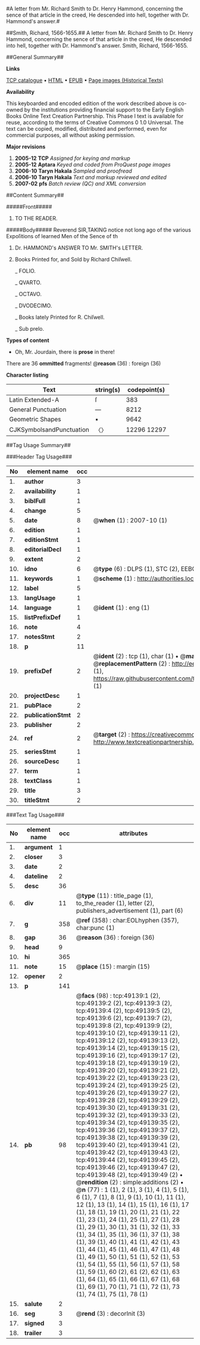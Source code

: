 #A letter from Mr. Richard Smith to Dr. Henry Hammond, concerning the sence of that article in the creed, He descended into hell, together with Dr. Hammond's answer.#

##Smith, Richard, 1566-1655.##
A letter from Mr. Richard Smith to Dr. Henry Hammond, concerning the sence of that article in the creed, He descended into hell, together with Dr. Hammond's answer.
Smith, Richard, 1566-1655.

##General Summary##

**Links**

[TCP catalogue](http://www.ota.ox.ac.uk/tcp/)  • 
[HTML](http://tei.it.ox.ac.uk/tcp/Texts-HTML/free/A60/A60518.html)  • 
[EPUB](http://tei.it.ox.ac.uk/tcp/Texts-EPUB/free/A60/A60518.epub) • 
[Page images (Historical Texts)](https://data.historicaltexts.jisc.ac.uk/view?pubId=eebo-11787228e&pageId=eebo-11787228e-49139-1)

**Availability**

This keyboarded and encoded edition of the
	       work described above is co-owned by the institutions
	       providing financial support to the Early English Books
	       Online Text Creation Partnership. This Phase I text is
	       available for reuse, according to the terms of Creative
	       Commons 0 1.0 Universal. The text can be copied,
	       modified, distributed and performed, even for
	       commercial purposes, all without asking permission.

**Major revisions**

1. __2005-12__ __TCP__ *Assigned for keying and markup*
1. __2005-12__ __Aptara__ *Keyed and coded from ProQuest page images*
1. __2006-10__ __Taryn Hakala__ *Sampled and proofread*
1. __2006-10__ __Taryn Hakala__ *Text and markup reviewed and edited*
1. __2007-02__ __pfs__ *Batch review (QC) and XML conversion*

##Content Summary##

#####Front#####

1. TO THE
READER.

#####Body#####
Reverend SIR,TAKING notice
not long
ago of the
various Expoſitions
of
learned Men
of the Sence of th
1. Dr. HAMMOND's
ANSWER
TO
Mr. SMITH's
LETTER.

1. Books Printed for, and Sold by
Richard Chiſwell.

    _ FOLIO.

    _ QVARTO.

    _ OCTAVO.

    _ DVODECIMO.

    _ Books lately Printed for R. Chiſwell.

    _ Sub prelo.

**Types of content**

  * Oh, Mr. Jourdain, there is **prose** in there!

There are 36 **ommitted** fragments! 
 @__reason__ (36) : foreign (36)

**Character listing**


|Text|string(s)|codepoint(s)|
|---|---|---|
|Latin Extended-A|ſ|383|
|General Punctuation|—|8212|
|Geometric Shapes|▪|9642|
|CJKSymbolsandPunctuation|〈〉|12296 12297|

##Tag Usage Summary##

###Header Tag Usage###

|No|element name|occ|attributes|
|---|---|---|---|
|1.|__author__|3||
|2.|__availability__|1||
|3.|__biblFull__|1||
|4.|__change__|5||
|5.|__date__|8| @__when__ (1) : 2007-10 (1)|
|6.|__edition__|1||
|7.|__editionStmt__|1||
|8.|__editorialDecl__|1||
|9.|__extent__|2||
|10.|__idno__|6| @__type__ (6) : DLPS (1), STC (2), EEBO-CITATION (1), OCLC (1), VID (1)|
|11.|__keywords__|1| @__scheme__ (1) : http://authorities.loc.gov/ (1)|
|12.|__label__|5||
|13.|__langUsage__|1||
|14.|__language__|1| @__ident__ (1) : eng (1)|
|15.|__listPrefixDef__|1||
|16.|__note__|4||
|17.|__notesStmt__|2||
|18.|__p__|11||
|19.|__prefixDef__|2| @__ident__ (2) : tcp (1), char (1)  •  @__matchPattern__ (2) : ([0-9\-]+):([0-9IVX]+) (1), (.+) (1)  •  @__replacementPattern__ (2) : http://eebo.chadwyck.com/downloadtiff?vid=$1&page=$2 (1), https://raw.githubusercontent.com/textcreationpartnership/Texts/master/tcpchars.xml#$1 (1)|
|20.|__projectDesc__|1||
|21.|__pubPlace__|2||
|22.|__publicationStmt__|2||
|23.|__publisher__|2||
|24.|__ref__|2| @__target__ (2) : https://creativecommons.org/publicdomain/zero/1.0/ (1), http://www.textcreationpartnership.org/docs/. (1)|
|25.|__seriesStmt__|1||
|26.|__sourceDesc__|1||
|27.|__term__|1||
|28.|__textClass__|1||
|29.|__title__|3||
|30.|__titleStmt__|2||


###Text Tag Usage###

|No|element name|occ|attributes|
|---|---|---|---|
|1.|__argument__|1||
|2.|__closer__|3||
|3.|__date__|2||
|4.|__dateline__|2||
|5.|__desc__|36||
|6.|__div__|11| @__type__ (11) : title_page (1), to_the_reader (1), letter (2), publishers_advertisement (1), part (6)|
|7.|__g__|358| @__ref__ (358) : char:EOLhyphen (357), char:punc (1)|
|8.|__gap__|36| @__reason__ (36) : foreign (36)|
|9.|__head__|9||
|10.|__hi__|365||
|11.|__note__|15| @__place__ (15) : margin (15)|
|12.|__opener__|2||
|13.|__p__|141||
|14.|__pb__|98| @__facs__ (98) : tcp:49139:1 (2), tcp:49139:2 (2), tcp:49139:3 (2), tcp:49139:4 (2), tcp:49139:5 (2), tcp:49139:6 (2), tcp:49139:7 (2), tcp:49139:8 (2), tcp:49139:9 (2), tcp:49139:10 (2), tcp:49139:11 (2), tcp:49139:12 (2), tcp:49139:13 (2), tcp:49139:14 (2), tcp:49139:15 (2), tcp:49139:16 (2), tcp:49139:17 (2), tcp:49139:18 (2), tcp:49139:19 (2), tcp:49139:20 (2), tcp:49139:21 (2), tcp:49139:22 (2), tcp:49139:23 (2), tcp:49139:24 (2), tcp:49139:25 (2), tcp:49139:26 (2), tcp:49139:27 (2), tcp:49139:28 (2), tcp:49139:29 (2), tcp:49139:30 (2), tcp:49139:31 (2), tcp:49139:32 (2), tcp:49139:33 (2), tcp:49139:34 (2), tcp:49139:35 (2), tcp:49139:36 (2), tcp:49139:37 (2), tcp:49139:38 (2), tcp:49139:39 (2), tcp:49139:40 (2), tcp:49139:41 (2), tcp:49139:42 (2), tcp:49139:43 (2), tcp:49139:44 (2), tcp:49139:45 (2), tcp:49139:46 (2), tcp:49139:47 (2), tcp:49139:48 (2), tcp:49139:49 (2)  •  @__rendition__ (2) : simple:additions (2)  •  @__n__ (77) : 1 (1), 2 (1), 3 (1), 4 (1), 5 (1), 6 (1), 7 (1), 8 (1), 9 (1), 10 (1), 11 (1), 12 (1), 13 (1), 14 (1), 15 (1), 16 (1), 17 (1), 18 (1), 19 (1), 20 (1), 21 (1), 22 (1), 23 (1), 24 (1), 25 (1), 27 (1), 28 (1), 29 (1), 30 (1), 31 (1), 32 (1), 33 (1), 34 (1), 35 (1), 36 (1), 37 (1), 38 (1), 39 (1), 40 (1), 41 (1), 42 (1), 43 (1), 44 (1), 45 (1), 46 (1), 47 (1), 48 (1), 49 (1), 50 (1), 51 (1), 52 (1), 53 (1), 54 (1), 55 (1), 56 (1), 57 (1), 58 (1), 59 (1), 60 (2), 61 (2), 62 (1), 63 (1), 64 (1), 65 (1), 66 (1), 67 (1), 68 (1), 69 (1), 70 (1), 71 (1), 72 (1), 73 (1), 74 (1), 75 (1), 78 (1)|
|15.|__salute__|2||
|16.|__seg__|3| @__rend__ (3) : decorInit (3)|
|17.|__signed__|3||
|18.|__trailer__|3||
